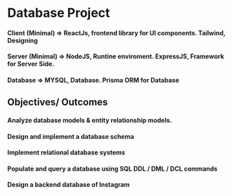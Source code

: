 # Database Project

#### Client (Minimal) => ReactJs, frontend library for UI components. Tailwind, Designing
#### Server (Minimal) => NodeJS, Runtine enviroment. ExpressJS, Framework for Server Side.
#### Database => MYSQL, Database. Prisma ORM for Database

## Objectives/ Outcomes

#### Analyze database models & entity relationship models.
#### Design and implement a database schema
#### Implement relational database systems
#### Populate and query a database using SQL DDL / DML / DCL commands
#### Design a backend database of Instagram 